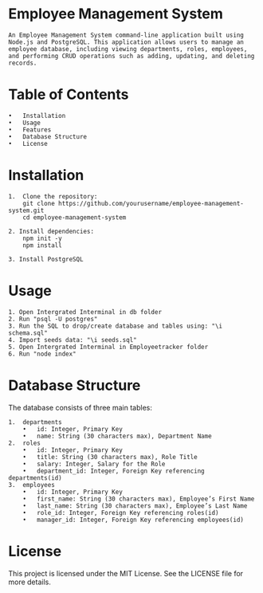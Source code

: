 # Employee Management System

    An Employee Management System command-line application built using Node.js and PostgreSQL. This application allows users to manage an employee database, including viewing departments, roles, employees, and performing CRUD operations such as adding, updating, and deleting records.

# Table of Contents

	•	Installation
	•	Usage
	•	Features
	•	Database Structure
	•	License

# Installation
    
    1.	Clone the repository:
        git clone https://github.com/yourusername/employee-management-system.git
        cd employee-management-system

    2. Install dependencies:
        npm init -y
        npm install

    3. Install PostgreSQL

# Usage
    
    1. Open Intergrated Interminal in db folder
    2. Run "psql -U postgres"
    3. Run the SQL to drop/create database and tables using: "\i schema.sql"
    4. Import seeds data: "\i seeds.sql"
    5. Open Intergrated Interminal in Employeetracker folder
    6. Run "node index"

# Database Structure
The database consists of three main tables:

	1.	departments
	    •	id: Integer, Primary Key
	    •	name: String (30 characters max), Department Name
	2.	roles
	    •	id: Integer, Primary Key
	    •	title: String (30 characters max), Role Title
	    •	salary: Integer, Salary for the Role
	    •	department_id: Integer, Foreign Key referencing departments(id)
	3.	employees
	    •	id: Integer, Primary Key
	    •	first_name: String (30 characters max), Employee’s First Name
	    •	last_name: String (30 characters max), Employee’s Last Name
	    •	role_id: Integer, Foreign Key referencing roles(id)
	    •	manager_id: Integer, Foreign Key referencing employees(id)

# License

This project is licensed under the MIT License. See the LICENSE file for more details.



